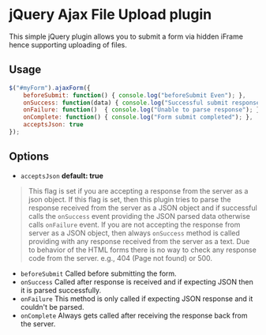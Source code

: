 # jQuery Ajax File Upload plugin
This simple jQuery plugin allows you to submit a form via hidden iFrame hence supporting uploading of files.

## Usage
```javascript
$("#myForm").ajaxForm({
	beforeSubmit: function() { console.log("beforeSubmit Even"); },
	onSuccess: function(data) { console.log("Successful submit response: " + data ); },
	onFailure: function()  { console.log("Unable to parse response"); },
	onComplete: function() { console.log("Form submit completed"); },
	acceptsJson: true
});
```

## Options
- `acceptsJson` **default: true**

> This flag is set if you are accepting a response from the server as a json object. If this flag is set, then this plugin tries to parse the response received from the server as a JSON object and if successful calls the `onSuccess` event providing the JSON parsed data otherwise calls `onFailure` event. If you are not accepting the response from server as a JSON object, then always `onSuccess` method is called providing with any response received from the server as a text. Due to behavior of the HTML forms there is no way to check any response code from the server. e.g., 404 (Page not found) or 500.

- `beforeSubmit` Called before submitting the form.
- `onSuccess` Called after response is received and if expecting JSON then it is parsed successfully.
- `onFailure` This method is only called if expecting JSON response and it couldn't be parsed.
- `onComplete` Always gets called after receiving the response back from the server.
